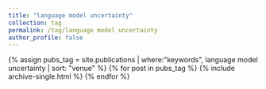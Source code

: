 ```yaml
---
title: "language model uncertainty"
collection: tag
permalink: /tag/language model uncertainty
author_profile: false
---
```

{% assign pubs_tag = site.publications | where:"keywords", language model uncertainty | sort: "venue" %}
{% for post in pubs_tag %}
  {% include archive-single.html %}
{% endfor %}